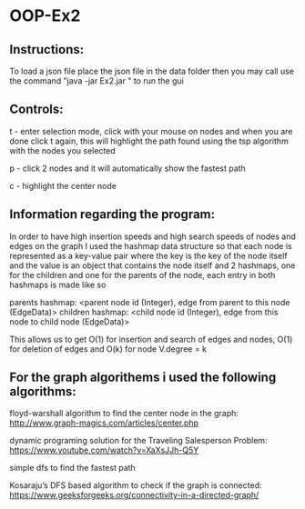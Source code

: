 # OOP-Ex2
 
## Instructions:

To load a json file place the json file in the data folder then you may call use the command "java -jar Ex2.jar <your json>" to run the gui
 

## Controls:

t - enter selection mode, click with your mouse on nodes and when you are done click t again, this will highlight the path found using the tsp algorithm with the nodes you selected
 
p - click 2 nodes and it will automatically show the fastest path
 
c - highlight the center node


 
## Information regarding the program:

In order to have high insertion speeds and high search speeds of nodes and edges on the graph I used the hashmap data structure so that each node is represented as a key-value pair where the key is the key of the node itself
and the value is an object that contains the node itself and 2 hashmaps, one for the children and one for the parents of the node, each entry in both hashmaps is made like so

parents hashmap: <parent node id (Integer), edge from parent to this node (EdgeData)>
children hashmap: <child node id (Integer), edge from this node to child node (EdgeData)>

This allows us to get O(1) for insertion and search of edges and nodes, O(1) for deletion of edges and O(k) for node V.degree = k

 


## For the graph algorithems i used the following algorithms:
 
floyd-warshall algorithm to find the center node in the graph: http://www.graph-magics.com/articles/center.php
 
dynamic programing solution for the Traveling Salesperson Problem: https://www.youtube.com/watch?v=XaXsJJh-Q5Y
 
simple dfs to find the fastest path
 
Kosaraju’s DFS based algorithm to check if the graph is connected: https://www.geeksforgeeks.org/connectivity-in-a-directed-graph/



